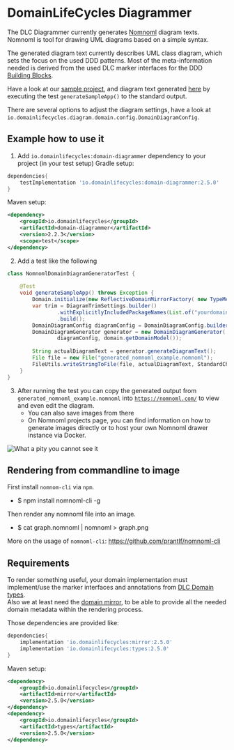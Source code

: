 # DomainLifeCycles Diagrammer

The DLC Diagrammer currently generates [Nomnoml](https://nomnoml.com/) diagram texts.
Nomnoml is tool for drawing UML diagrams based on a simple syntax.

The generated diagram text currently describes UML class diagram, which sets the focus on the used DDD patterns.
Most of the meta-information needed is derived from the used DLC marker interfaces for the
DDD [Building Blocks](../readme_building_blocks.md).

Have a look at our [sample project](./dlc-sample), and diagram text
generated [here](./dlc-domain-diagrammer/src/test/java/nomnoml/generator/NomnomlDomainDiagramGeneratorTest.java)
by executing the test `generateSampleApp()` to the standard output.

There are several options to adjust the diagram settings, have a look
at `io.domainlifecycles.diagram.domain.config.DomainDiagramConfig`.

## Example how to use it

1. Add `io.domainlifecycles:domain-diagrammer` dependency to your project (in your test setup)
   Gradle setup:

```Groovy
dependencies{
    testImplementation 'io.domainlifecycles:domain-diagrammer:2.5.0'
}
```

Maven setup:

```XML
<dependency>
    <groupId>io.domainlifecycles</groupId>
    <artifactId>domain-diagrammer</artifactId>
    <version>2.2.3</version>
    <scope>test</scope>
</dependency>
```

2. Add a test like the following

```Java
class NomnomlDomainDiagramGeneratorTest {
    
    @Test
    void generateSampleApp() throws Exception {
        Domain.initialize(new ReflectiveDomainMirrorFactory( new TypeMetaResolver(), "yourdomain"));
        var trim = DiagramTrimSettings.builder()
                .withExplicitlyIncludedPackageNames(List.of("yourdomain.specific"))
                .build();
        DomainDiagramConfig diagramConfig = DomainDiagramConfig.builder().withDiagramTrimSettings(trim).build();
        DomainDiagramGenerator generator = new DomainDiagramGenerator(
                diagramConfig, domain.getDomainModel());
        
        String actualDiagramText = generator.generateDiagramText();
        File file = new File("generated_nomnoml_example.nomnoml");
        FileUtils.writeStringToFile(file, actualDiagramText, StandardCharsets.UTF_8);
    }
} 
```

3. After running the test you can copy the generated output from `generated_nomnoml_example.nomnoml`
   into [`https://nomnoml.com/`](https://nomnoml.com/) to view and even edit the diagram.
    - You can also save images from there
    - On Nomnoml projects page, you can find information on how to generate images directly or to host your own Nomnoml
      drawer instance via Docker.

![What a pity you cannot see it](../documentation/resources/images/sample_diagram.png "Nomnoml based DDD class diagram")

## Rendering from commandline to image

First install `nomnom-cli` via `npm`.

- $ npm install nomnoml-cli -g

Then render any nomnoml file into an image.

- $ cat graph.nomnoml | nomnoml > graph.png

More on the usage of `nomnoml-cli`: https://github.com/prantlf/nomnoml-cli

## Requirements

To render something useful, your domain implementation must implement/use the marker interfaces and annotations
from [DLC Domain types](../concepts/readme.md).  
Also we at least need the [domain mirror](../mirror/readme.md), to be able to provide all the needed domain metadata within the
rendering process.

Those dependencies are provided like:

```Groovy
dependencies{
    implementation 'io.domainlifecycles:mirror:2.5.0'
    implementation 'io.domainlifecycles:types:2.5.0'
}
```

Maven setup:

```XML
<dependency>
    <groupId>io.domainlifecycles</groupId>
    <artifactId>mirror</artifactId>
    <version>2.5.0</version>
</dependency>
<dependency>
    <groupId>io.domainlifecycles</groupId>
    <artifactId>types</artifactId>
    <version>2.5.0</version>
</dependency>
```
